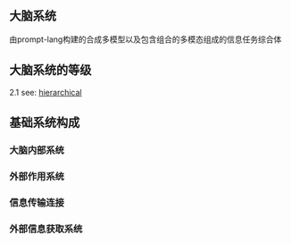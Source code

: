 ## 大脑系统

由prompt-lang构建的合成多模型以及包含组合的多模态组成的信息任务综合体  

## 大脑系统的等级

2.1 see: [hierarchical](./hierarchical.md)


## 基础系统构成

### 大脑内部系统

### 外部作用系统

### 信息传输连接

### 外部信息获取系统 



